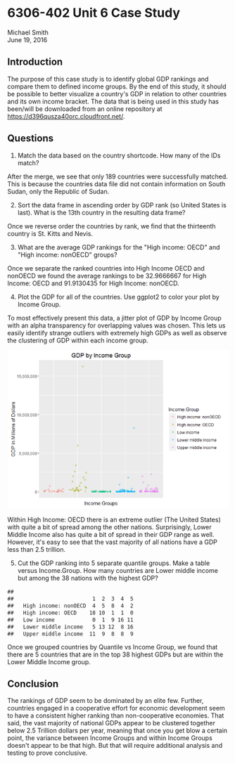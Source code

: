 # 6306-402 Unit 6 Case Study
Michael Smith  
June 19, 2016  

## Introduction

The purpose of this case study is to identify global GDP rankings and compare them to defined income groups. By the end of this study, it should be possible to better visualize a country's GDP in relation to other countries and its own income bracket. The data that is being used in this study has been/will be downloaded from an online repository at https://d396qusza40orc.cloudfront.net/.



## Questions

1. Match the data based on the country shortcode. How many of the IDs match?



After the merge, we see that only 189 countries were successfully matched. This is because the countries data file did not contain information on South Sudan, only the Republic of Sudan.

2. Sort the data frame in ascending order by GDP rank (so United States is last). What is the 13th country in the resulting data frame?


Once we reverse order the countries by rank, we find that the thirteenth country is St. Kitts and Nevis.

3. What are the average GDP rankings for the "High income: OECD" and "High income: nonOECD" groups?



Once we separate the ranked countries into High Income OECD and nonOECD we found the average rankings to be 32.9666667 for High Income: OECD and 91.9130435 for High Income: nonOECD.

4. Plot the GDP for all of the countries. Use ggplot2 to color your plot by Income Group.

To most effectively present this data, a jitter plot of GDP by Income Group with an alpha transparency for overlapping values was chosen. This lets us easily identify strange outliers with extremely high GDPs as well as observe the clustering of GDP within each income group.

![](Unit6CaseStudy_MSmith_files/figure-html/unnamed-chunk-4-1.png)<!-- -->

Within High Income: OECD there is an extreme outlier (The United States) with quite a bit of spread among the other nations. Surprisingly, Lower Middle Income also has quite a bit of spread in their GDP range as well. However, it's easy to see that the vast majority of all nations have a GDP less than 2.5 trillion.

5. Cut the GDP ranking into 5 separate quantile groups. Make a table versus Income.Group. How many countries are Lower middle income but among the 38 nations with the highest GDP?


```
##                       
##                         1  2  3  4  5
##   High income: nonOECD  4  5  8  4  2
##   High income: OECD    18 10  1  1  0
##   Low income            0  1  9 16 11
##   Lower middle income   5 13 12  8 16
##   Upper middle income  11  9  8  8  9
```

Once we grouped countries by Quantile vs Income Group, we found that there are 5 countries that are in the top 38 highest GDPs but are within the Lower Middle Income group.

## Conclusion

The rankings of GDP seem to be dominated by an elite few. Further, countries engaged in a cooperative effort for economic development seem to have a consistent higher ranking than non-cooperative economies. That said, the vast majority of national GDPs appear to be clustered together below 2.5 Trillion dollars per year, meaning that once you get blow a certain point, the variance between Income Groups and within Income Groups doesn't appear to be that high. But that will require additional analysis and testing to prove conclusive.
